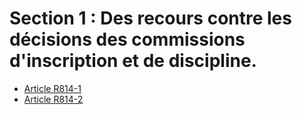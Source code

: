 # Section 1 : Des recours contre les décisions des commissions d'inscription et de discipline.

- [Article R814-1](article-r814-1.md)
- [Article R814-2](article-r814-2.md)
